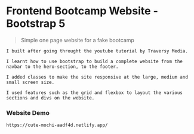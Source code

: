 # Frontend Bootcamp Website - Bootstrap 5

> Simple one page website for a fake bootcamp

    I built after going throught the youtube tutorial by Traversy Media.

    I learnt how to use bootstrap to build a complete website from the navbar to the hero-section, to the footer.

    I added classes to make the site responsive at the large, medium and small screen size.

    I used features such as the grid and flexbox to layout the various sections and divs on the website.

### Website Demo
    https://cute-mochi-aadf4d.netlify.app/
